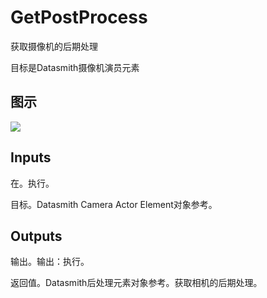 # GetPostProcess

获取摄像机的后期处理

目标是Datasmith摄像机演员元素

## 图示

![]($-20221218-18372811.png)

## Inputs

在。执行。

目标。Datasmith Camera Actor Element对象参考。 

## Outputs

输出。输出：执行。

返回值。Datasmith后处理元素对象参考。获取相机的后期处理。
